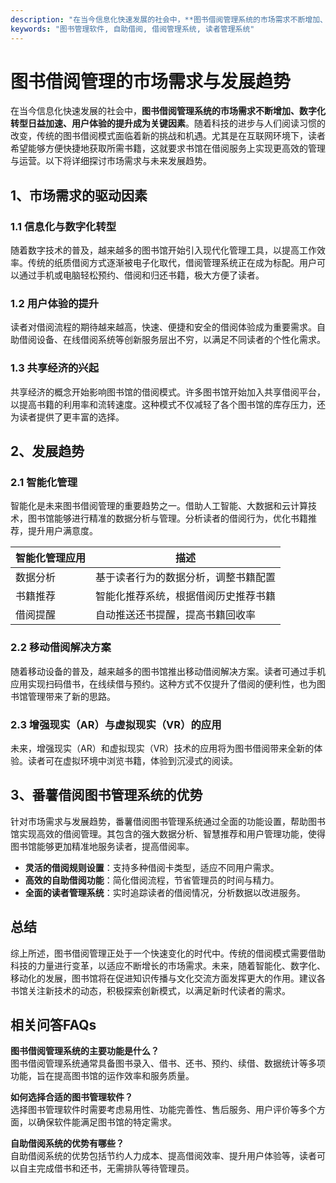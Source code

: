 ```yaml
---
description: "在当今信息化快速发展的社会中，**图书借阅管理系统的市场需求不断增加、数字化转型日益加速、用户体验的提升成为关键因素**。随着科技的进步与人们阅读习惯的改变，传统的图书借阅模式面临着新的挑战和机遇。尤其是在互联网环境下，读者希望能够方便快捷地获取所需书籍，这就要求书馆在借阅服务上实现更高效的管理与运营。以下将详细探讨市场需求与未来发展趋势。"
keywords: "图书管理软件, 自助借阅, 借阅管理系统, 读者管理系统"
---
```

# 图书借阅管理的市场需求与发展趋势

在当今信息化快速发展的社会中，**图书借阅管理系统的市场需求不断增加、数字化转型日益加速、用户体验的提升成为关键因素**。随着科技的进步与人们阅读习惯的改变，传统的图书借阅模式面临着新的挑战和机遇。尤其是在互联网环境下，读者希望能够方便快捷地获取所需书籍，这就要求书馆在借阅服务上实现更高效的管理与运营。以下将详细探讨市场需求与未来发展趋势。

## 1、市场需求的驱动因素

### 1.1 信息化与数字化转型
随着数字技术的普及，越来越多的图书馆开始引入现代化管理工具，以提高工作效率。传统的纸质借阅方式逐渐被电子化取代，借阅管理系统正在成为标配。用户可以通过手机或电脑轻松预约、借阅和归还书籍，极大方便了读者。

### 1.2 用户体验的提升
读者对借阅流程的期待越来越高，快速、便捷和安全的借阅体验成为重要需求。自助借阅设备、在线借阅系统等创新服务层出不穷，以满足不同读者的个性化需求。

### 1.3 共享经济的兴起
共享经济的概念开始影响图书馆的借阅模式。许多图书馆开始加入共享借阅平台，以提高书籍的利用率和流转速度。这种模式不仅减轻了各个图书馆的库存压力，还为读者提供了更丰富的选择。

## 2、发展趋势

### 2.1 智能化管理
智能化是未来图书借阅管理的重要趋势之一。借助人工智能、大数据和云计算技术，图书馆能够进行精准的数据分析与管理。分析读者的借阅行为，优化书籍推荐，提升用户满意度。

| 智能化管理应用 | 描述                                      |
|--------------|-----------------------------------------|
| 数据分析         | 基于读者行为的数据分析，调整书籍配置          |
| 书籍推荐         | 智能化推荐系统，根据借阅历史推荐书籍          |
| 借阅提醒         | 自动推送还书提醒，提高书籍回收率              |

### 2.2 移动借阅解决方案
随着移动设备的普及，越来越多的图书馆推出移动借阅解决方案。读者可通过手机应用实现扫码借书，在线续借与预约。这种方式不仅提升了借阅的便利性，也为图书馆管理带来了新的思路。

### 2.3 增强现实（AR）与虚拟现实（VR）的应用
未来，增强现实（AR）和虚拟现实（VR）技术的应用将为图书借阅带来全新的体验。读者可在虚拟环境中浏览书籍，体验到沉浸式的阅读。

## 3、番薯借阅图书管理系统的优势

针对市场需求与发展趋势，番薯借阅图书管理系统通过全面的功能设置，帮助图书馆实现高效的借阅管理。其包含的强大数据分析、智慧推荐和用户管理功能，使得图书馆能够更加精准地服务读者，提高借阅率。

- **灵活的借阅规则设置**：支持多种借阅卡类型，适应不同用户需求。
- **高效的自助借阅功能**：简化借阅流程，节省管理员的时间与精力。
- **全面的读者管理系统**：实时追踪读者的借阅情况，分析数据以改进服务。

## 总结

综上所述，图书借阅管理正处于一个快速变化的时代中。传统的借阅模式需要借助科技的力量进行变革，以适应不断增长的市场需求。未来，随着智能化、数字化、移动化的发展，图书馆将在促进知识传播与文化交流方面发挥更大的作用。建议各书馆关注新技术的动态，积极探索创新模式，以满足新时代读者的需求。 

## 相关问答FAQs

**图书借阅管理系统的主要功能是什么？**  
图书借阅管理系统通常具备图书录入、借书、还书、预约、续借、数据统计等多项功能，旨在提高图书馆的运作效率和服务质量。

**如何选择合适的图书管理软件？**  
选择图书管理软件时需要考虑易用性、功能完善性、售后服务、用户评价等多个方面，以确保软件能满足图书馆的特定需求。

**自助借阅系统的优势有哪些？**  
自助借阅系统的优势包括节约人力成本、提高借阅效率、提升用户体验等，读者可以自主完成借书和还书，无需排队等待管理员。
